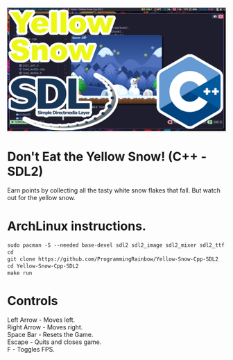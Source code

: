 ![Screenshot](screenshot.png)

# Don't Eat the Yellow Snow! (C++ - SDL2)
Earn points by collecting all the tasty white snow flakes that fall. But watch out for the yellow snow.

# ArchLinux instructions.
```
sudo pacman -S --needed base-devel sdl2 sdl2_image sdl2_mixer sdl2_ttf
cd
git clone https://github.com/ProgrammingRainbow/Yellow-Snow-Cpp-SDL2
cd Yellow-Snow-Cpp-SDL2
make run
```
# Controls
Left Arrow - Moves left.\
Right Arrow - Moves right.\
Space Bar - Resets the Game.\
Escape - Quits and closes game.\
F - Toggles FPS.
